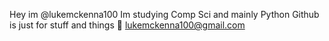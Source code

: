 Hey im @lukemckenna100
Im studying Comp Sci and mainly Python
Github is just for stuff and things
📧 lukemckenna100@gmail.com
